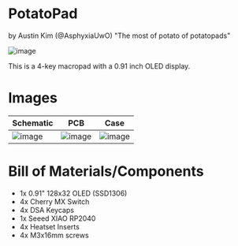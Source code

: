 # PotatoPad
by Austin Kim (@AsphyxiaUwO)
"The most of potato of potatopads"

![image](https://github.com/user-attachments/assets/671ab194-c05e-4ae3-9e97-299540ed19b5)

This is a 4-key macropad with a 0.91 inch OLED display. 

# Images
| Schematic    | PCB | Case |
| -------- | ------- | ------- |
| ![image](https://github.com/user-attachments/assets/86422167-5144-4142-b8c4-8126cea4e044) | ![image](https://github.com/user-attachments/assets/bd0f41b9-7513-429e-b04d-f01c9dfcaf3e) | ![image](https://github.com/user-attachments/assets/b0a18c3d-101c-4ac6-a720-b88db32a85d1) |


# Bill of Materials/Components
- 1x 0.91" 128x32 OLED (SSD1306)
- 4x Cherry MX Switch
- 4x DSA Keycaps
- 1x Seeed XIAO RP2040
- 4x Heatset Inserts
- 4x M3x16mm screws
